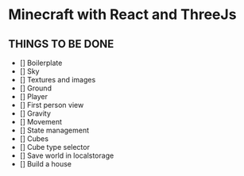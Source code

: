 # Minecraft with React and ThreeJs

## THINGS TO BE DONE

- [] Boilerplate
- [] Sky
- [] Textures and images
- [] Ground
- [] Player
- [] First person view
- [] Gravity
- [] Movement
- [] State management
- [] Cubes
- [] Cube type selector
- [] Save world in localstorage
- [] Build a house
